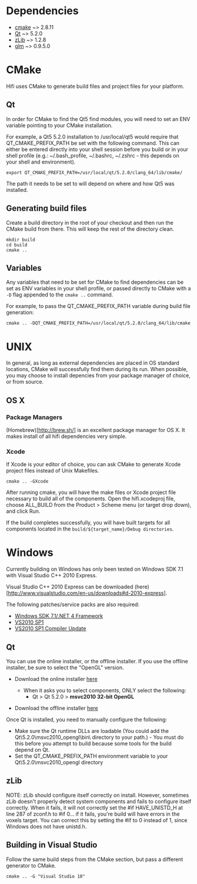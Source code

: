 Dependencies
===
* [cmake](http://www.cmake.org/cmake/resources/software.html) ~> 2.8.11
* [Qt](http://qt-project.org/downloads) ~> 5.2.0
* [zLib](http://www.zlib.net/) ~> 1.2.8
* [glm](http://glm.g-truc.net/0.9.5/index.html) ~> 0.9.5.0

CMake
=== 
Hifi uses CMake to generate build files and project files for your platform.

Qt
---
In order for CMake to find the Qt5 find modules, you will need to set an ENV variable pointing to your CMake installation.

For example, a Qt5 5.2.0 installation to /usr/local/qt5 would require that QT_CMAKE_PREFIX_PATH be set with the following command. This can either be entered directly into your shell session before you build or in your shell profile (e.g.: ~/.bash_profile, ~/.bashrc, ~/.zshrc - this depends on your shell and environment).

    export QT_CMAKE_PREFIX_PATH=/usr/local/qt/5.2.0/clang_64/lib/cmake/

The path it needs to be set to will depend on where and how Qt5 was installed.

Generating build files
---
Create a build directory in the root of your checkout and then run the CMake build from there. This will keep the rest of the directory clean.

    mkdir build
    cd build
    cmake ..

Variables
---
Any variables that need to be set for CMake to find dependencies can be set as ENV variables in your shell profile, or passed directly to CMake with a `-D` flag appended to the `cmake ..` command.

For example, to pass the QT_CMAKE_PREFIX_PATH variable during build file generation:

    cmake .. -DQT_CMAKE_PREFIX_PATH=/usr/local/qt/5.2.0/clang_64/lib/cmake


UNIX
===

In general, as long as external dependencies are placed in OS standard locations, CMake will successfully find them during its run. When possible, you may choose to install depencies from your package manager of choice, or from source. 


OS X
---

### Package Managers

(Homebrew)[http://brew.sh/] is an excellent package manager for OS X. It makes install of all hifi dependencies very simple.

### Xcode

If Xcode is your editor of choice, you can ask CMake to generate Xcode project files instead of Unix Makefiles.

    cmake .. -GXcode

After running cmake, you will have the make files or Xcode project file necessary to build all of the components. Open the hifi.xcodeproj file, choose ALL_BUILD from the Product > Scheme menu (or target drop down), and click Run.

If the build completes successfully, you will have built targets for all components located in the `build/${target_name}/Debug directories`.

Windows
===
Currently building on Windows has only been tested on Windows SDK 7.1 with Visual Studio C++ 2010 Express.

Visual Studio C++ 2010 Express can be downloaded (here)[http://www.visualstudio.com/en-us/downloads#d-2010-express].

The following patches/service packs are also required:
* [Windows SDK 7.1/.NET 4 Framework](http://www.microsoft.com/en-us/download/details.aspx?id=8279)
* [VS2010 SP1](http://www.microsoft.com/en-us/download/details.aspx?id=23691)
* [VS2010 SP1 Compiler Update](http://www.microsoft.com/en-us/download/details.aspx?id=4422)

Qt
---
You can use the online installer, or the offline installer. If you use the offline installer, be sure to select the "OpenGL" version.
* Download the online installer [here](http://qt-project.org/downloads)
    * When it asks you to select components, ONLY select the following:
        * Qt > Qt 5.2.0 > **msvc2010 32-bit OpenGL**

* Download the offline installer [here](http://download.qt-project.org/official_releases/qt/5.2/5.2.0/qt-windows-opensource-5.2.0-msvc2010_opengl-x86-offline.exe)

Once Qt is installed, you need to manually configure the following:
* Make sure the Qt runtime DLLs are loadable (You could add the Qt\5.2.0\msvc2010_opengl\bin\ directory to your path.) - You must do this before you attempt to build because some tools for the build depend on Qt.
* Set the QT_CMAKE_PREFIX_PATH environment variable to your Qt\5.2.0\msvc2010_opengl directory

zLib
---
NOTE: zLib should configure itself correctly on install. However, sometimes zLib doesn't properly detect system components and fails to configure itself correctly. When it fails, it will not correctly set the #if HAVE_UNISTD_H at line 287 of zconf.h to #if 0... if it fails, you're build will have errors in the voxels target. You can correct this by setting the #if to 0 instead of 1, since Windows does not have unistd.h.

Building in Visual Studio
---
Follow the same build steps from the CMake section, but pass a different generator to CMake.

    cmake .. -G "Visual Studio 10"
